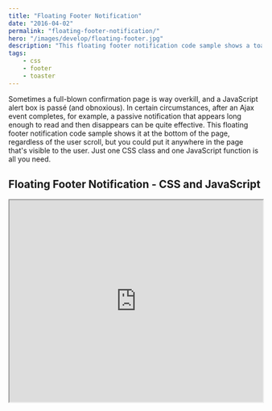 ```yaml
---
title: "Floating Footer Notification"
date: "2016-04-02"
permalink: "floating-footer-notification/"
hero: "/images/develop/floating-footer.jpg"
description: "This floating footer notification code sample shows a toaster at the bottom of the page, regardless of the user scroll, but you could put it anywhere in the page that's visible to the user."
tags:
    - css
    - footer
    - toaster
---
```


Sometimes a full-blown confirmation page is way overkill, and a JavaScript alert box is passé (and obnoxious). In certain circumstances, after an Ajax event completes, for example, a passive notification that appears long enough to read and then disappears can be quite effective. This floating footer notification code sample shows it at the bottom of the page, regardless of the user scroll, but you could put it anywhere in the page that's visible to the user. Just one CSS class and one JavaScript function is all you need.

## Floating Footer Notification - CSS and JavaScript

<iframe height="400" width="100%" src="https://codepen.io/scottpdawson/embed/KpRWQR?height=600&amp;theme-id=light&amp;default-tab=result" allowfullscreen="true"></iframe>
